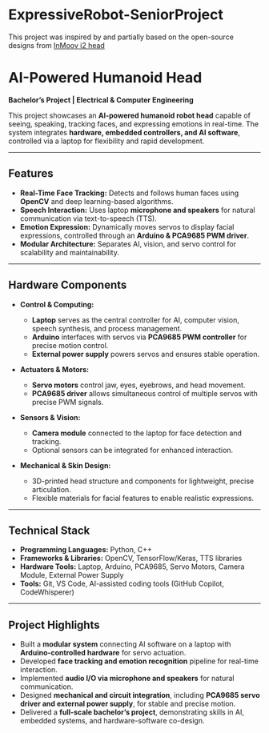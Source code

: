# ExpressiveRobot-SeniorProject
This project was inspired by and partially based on the open-source designs from [InMoov i2 head](https://inmoov.fr/headi2/)

# AI-Powered Humanoid Head

**Bachelor’s Project | Electrical & Computer Engineering**  

This project showcases an **AI-powered humanoid robot head** capable of seeing, speaking, tracking faces, and expressing emotions in real-time. The system integrates **hardware, embedded controllers, and AI software**, controlled via a laptop for flexibility and rapid development.  

---

## Features

- **Real-Time Face Tracking:** Detects and follows human faces using **OpenCV** and deep learning-based algorithms.  
- **Speech Interaction:** Uses laptop **microphone and speakers** for natural communication via text-to-speech (TTS).  
- **Emotion Expression:** Dynamically moves servos to display facial expressions, controlled through an **Arduino & PCA9685 PWM driver**.  
- **Modular Architecture:** Separates AI, vision, and servo control for scalability and maintainability.  

---

## Hardware Components

- **Control & Computing:**  
  - **Laptop** serves as the central controller for AI, computer vision, speech synthesis, and process management.  
  - **Arduino** interfaces with servos via **PCA9685 PWM controller** for precise motion control.  
  - **External power supply** powers servos and ensures stable operation.  

- **Actuators & Motors:**  
  - **Servo motors** control jaw, eyes, eyebrows, and head movement.  
  - **PCA9685 driver** allows simultaneous control of multiple servos with precise PWM signals.  

- **Sensors & Vision:**  
  - **Camera module** connected to the laptop for face detection and tracking.  
  - Optional sensors can be integrated for enhanced interaction.  

- **Mechanical & Skin Design:**  
  - 3D-printed head structure and components for lightweight, precise articulation.  
  - Flexible materials for facial features to enable realistic expressions.  

---

## Technical Stack

- **Programming Languages:** Python, C++  
- **Frameworks & Libraries:** OpenCV, TensorFlow/Keras, TTS libraries  
- **Hardware Tools:** Laptop, Arduino, PCA9685, Servo Motors, Camera Module, External Power Supply  
- **Tools:** Git, VS Code, AI-assisted coding tools (GitHub Copilot, CodeWhisperer)  

---

## Project Highlights

- Built a **modular system** connecting AI software on a laptop with **Arduino-controlled hardware** for servo actuation.  
- Developed **face tracking and emotion recognition** pipeline for real-time interaction.  
- Implemented **audio I/O via microphone and speakers** for natural communication.  
- Designed **mechanical and circuit integration**, including **PCA9685 servo driver and external power supply**, for stable and precise motion.  
- Delivered a **full-scale bachelor’s project**, demonstrating skills in AI, embedded systems, and hardware-software co-design.  

